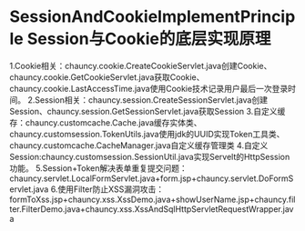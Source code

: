 # SessionAndCookieImplementPrinciple Session与Cookie的底层实现原理
1.Cookie相关：chauncy.cookie.CreateCookieServlet.java创建Cookie、chauncy.cookie.GetCookieServlet.java获取Cookie、chauncy.cookie.LastAccessTime.java使用Cookie技术记录用户最后一次登录时间。
2.Session相关：chauncy.session.CreateSessionServlet.java创建Session、chauncy.session.GetSessionServlet.java获取Session
3.自定义缓存：chauncy.customcache.Cache.java缓存实体类、chauncy.customsession.TokenUtils.java使用jdk的UUID实现Token工具类、chauncy.customcache.CacheManager.java自定义缓存管理类
4.自定义Session:chauncy.customsession.SessionUtil.java实现Servelt的HttpSession功能。
5.Session+Token解决表单重复提交问题：chauncy.servlet.LocalFormServlet.java+form.jsp+chauncy.servlet.DoFormServlet.java
6.使用Filter防止XSS漏洞攻击：formToXss.jsp+chauncy.xss.XssDemo.java+showUserName.jsp+chauncy.filter.FilterDemo.java+chauncy.xss.XssAndSqlHttpServletRequestWrapper.java
